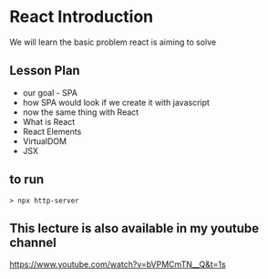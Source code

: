 # React Introduction

We will learn the basic problem react is aiming to solve

## Lesson Plan

- our goal - SPA
- how SPA would look if we create it with javascript
- now the same thing with React
- What is React
- React Elements
- VirtualDOM
- JSX

## to run

```
> npx http-server
```

## This lecture is also available in my youtube channel

https://www.youtube.com/watch?v=bVPMCmTN__Q&t=1s
